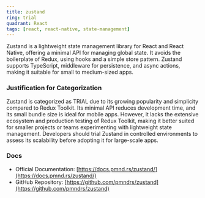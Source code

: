 ```yaml
---
title: zustand
ring: trial
quadrant: React
tags: [react, react-native, state-management]
---
```

Zustand is a lightweight state management library for React and React Native, offering a minimal API for managing global state. It avoids the boilerplate of Redux, using hooks and a simple store pattern. Zustand supports TypeScript, middleware for persistence, and async actions, making it suitable for small to medium-sized apps.

### Justification for Categorization 
Zustand is categorized as TRIAL due to its growing popularity and simplicity compared to Redux Toolkit. Its minimal API reduces development time, and its small bundle size is ideal for mobile apps. However, it lacks the extensive ecosystem and production testing of Redux Toolkit, making it better suited for smaller projects or teams experimenting with lightweight state management. Developers should trial Zustand in controlled environments to assess its scalability before adopting it for large-scale apps.

### Docs 
- Official Documentation: [https://docs.pmnd.rs/zustand/](https://docs.pmnd.rs/zustand/)  
- GitHub Repository: [https://github.com/pmndrs/zustand](https://github.com/pmndrs/zustand)
